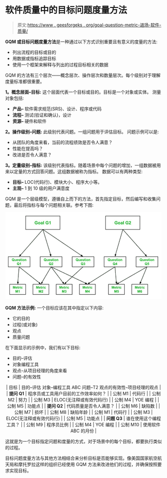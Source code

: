 # 软件质量中的目标问题度量方法

> 原文:[https://www . geesforgeks . org/goal-question-metric-进场-软件-质量/](https://www.geeksforgeeks.org/goal-question-metric-approach-in-software-quality/)

**GQM 或目标问题度量方法**是一种通过以下方式识别重要且有意义的度量的方法:

*   列出流程的目标或目的
*   用数据或指标追踪目标
*   使用一个框架来解释与列出的过程目标相关的数据

GQM 的方法有三个层次——概念层次、操作层次和数量层次。每个级别对于理解度量标准都很重要。

**1。概念层面–目标:**
这个层面代表一个目标或目的。目标是一个对象或实体。
测量对象包括:

*   **产品–**
    软件需求规范(SRS)、设计、程序或代码
*   **流程–**
    测试(验证和确认)，设计
*   **资源–**
    硬件和软件

**2。操作级别–问题:**
此级别代表问题。一组问题用于评估目标。
问题示例可以是:

*   从团队的角度来看，当前的流程绩效是否令人满意？
*   性能在提高吗？
*   改进是否令人满意？

**3。定量级别–指标:**
该级别代表指标。随着场景中每个问题的增加，一组数据被用来以定量的方式回答问题。这组数据被称为指标。
数据可以有两种类型:

*   **目标–**
    LOC(代码行)、模块大小、程序大小等。
*   **主观–**
    1 到 10 级的用户满意度

GQM 是一个层级模型，遵循自上而下的方法，首先指定目标，然后编写和收集问题，最后将指标与每个问题相关联。参考下图:

![](img/8e83a34556d507658fdd6e3dc69f450d.png)

**GQM 方法示例:**
一个目标应该在其中指定以下内容:

*   它的目的
*   过程(或对象)
*   观点
*   质量问题

在下面显示的示例中，我们有以下目标:

*   目的–评估
*   对象编程工具
*   观点–从项目经理的角度来看
*   问题–的有效性

<center>

| 目标 | 目的–评估
对象–编程工具 ABC
问题–T2 观点的有效性–项目经理的观点 |
| **提问 Q1** | 程序员或工具用户目前的工作效率如何？ |
| 公制 M1 | 代码行 |
| 公制 M2 | 努力 |
| 公制 M3 | ELOC(无注释或有效代码行) |
| 公制 M4 | YOE 编程 |
| 公制 M5 | 功能点 |
| **提问 Q2** | 代码质量是否令人满意？ |
| 公制 M6 | 缺陷数 |
| 公制 M7 | 损坏 |
| 公制 M8 | 缺陷年龄 |
| 公制 M1 | 代码行 |
| 公制 M3 | ELOC(无注释或有效代码行) |
| 公制 M5 | 功能点 |
| **问题 Q3** | 谁在使用这个编程工具？ |
| 公制 M9 | 程序员比例 |
| 公制 M4 | YOE 编程 |
| 公制 M10 | 使用软件 ABC 的月份 |

</center>

这就是为一个目标指定问题和度量的方式，对于场景中的每个目标，都要执行类似的过程。

目标问题度量方法与其他方法相结合来分析目标是否能够实现。像美国国家航空航天局和摩托罗拉这样的组织已经使用 GQM 方法来改进他们的过程，并确保按照要求实现目标。